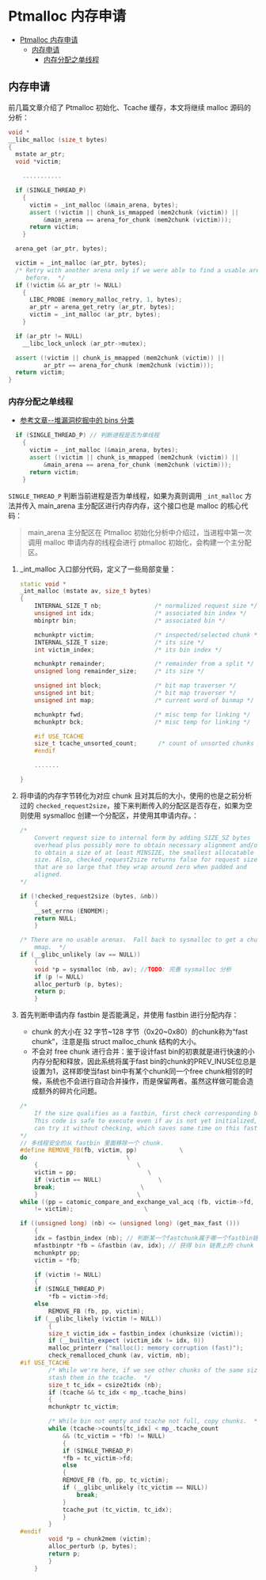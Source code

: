 # Ptmalloc 内存申请

- [Ptmalloc 内存申请](#ptmalloc-内存申请)
  - [内存申请](#内存申请)
    - [内存分配之单线程](#内存分配之单线程)

## 内存申请

前几篇文章介绍了 Ptmalloc 初始化、Tcache 缓存，本文将继续 malloc 源码的分析：

```cpp
void *
__libc_malloc (size_t bytes)
{
  mstate ar_ptr;
  void *victim;

    ...........

  if (SINGLE_THREAD_P)
    {
      victim = _int_malloc (&main_arena, bytes);
      assert (!victim || chunk_is_mmapped (mem2chunk (victim)) ||
          &main_arena == arena_for_chunk (mem2chunk (victim)));
      return victim;
    }

  arena_get (ar_ptr, bytes);

  victim = _int_malloc (ar_ptr, bytes);
  /* Retry with another arena only if we were able to find a usable arena
     before.  */
  if (!victim && ar_ptr != NULL)
    {
      LIBC_PROBE (memory_malloc_retry, 1, bytes);
      ar_ptr = arena_get_retry (ar_ptr, bytes);
      victim = _int_malloc (ar_ptr, bytes);
    }

  if (ar_ptr != NULL)
    __libc_lock_unlock (ar_ptr->mutex);

  assert (!victim || chunk_is_mmapped (mem2chunk (victim)) ||
          ar_ptr == arena_for_chunk (mem2chunk (victim)));
  return victim;
}
```

### 内存分配之单线程

- [参考文章--堆漏洞挖掘中的 bins 分类](https://blog.csdn.net/qq_41453285/article/details/96865321)

```cpp
  if (SINGLE_THREAD_P) // 判断进程是否为单线程
    {
      victim = _int_malloc (&main_arena, bytes);
      assert (!victim || chunk_is_mmapped (mem2chunk (victim)) ||
          &main_arena == arena_for_chunk (mem2chunk (victim)));
      return victim;
    }
```

`SINGLE_THREAD_P` 判断当前进程是否为单线程，如果为真则调用 `_int_malloc` 方法并传入 main_arena 主分配区进行内存内存，这个接口也是 malloc 的核心代码：

> main_arena 主分配区在 Ptmalloc 初始化分析中介绍过，当进程中第一次调用 malloc 申请内存的线程会进行 ptmalloc 初始化，会构建一个主分配区。

1. _int_malloc 入口部分代码，定义了一些局部变量：

    ```cpp
    static void *
    _int_malloc (mstate av, size_t bytes)
    {
        INTERNAL_SIZE_T nb;               /* normalized request size */
        unsigned int idx;                 /* associated bin index */
        mbinptr bin;                      /* associated bin */

        mchunkptr victim;                 /* inspected/selected chunk */
        INTERNAL_SIZE_T size;             /* its size */
        int victim_index;                 /* its bin index */

        mchunkptr remainder;              /* remainder from a split */
        unsigned long remainder_size;     /* its size */

        unsigned int block;               /* bit map traverser */
        unsigned int bit;                 /* bit map traverser */
        unsigned int map;                 /* current word of binmap */

        mchunkptr fwd;                    /* misc temp for linking */
        mchunkptr bck;                    /* misc temp for linking */

        #if USE_TCACHE
        size_t tcache_unsorted_count;      /* count of unsorted chunks processed */
        #endif

        .......

    }
    ```

2. 将申请的内存字节转化为对应 chunk 且对其后的大小，使用的也是之前分析过的 `checked_request2size`，接下来判断传入的分配区是否存在，如果为空则使用 sysmalloc 创建一个分配区，并使用其申请内存。：

    ```cpp
    /*
        Convert request size to internal form by adding SIZE_SZ bytes
        overhead plus possibly more to obtain necessary alignment and/or
        to obtain a size of at least MINSIZE, the smallest allocatable
        size. Also, checked_request2size returns false for request sizes
        that are so large that they wrap around zero when padded and
        aligned.
    */

    if (!checked_request2size (bytes, &nb))
        {
        __set_errno (ENOMEM);
        return NULL;
        }

    /* There are no usable arenas.  Fall back to sysmalloc to get a chunk from
        mmap.  */
    if (__glibc_unlikely (av == NULL))
        {
        void *p = sysmalloc (nb, av); //TODO: 完善 sysmalloc 分析
        if (p != NULL)
        alloc_perturb (p, bytes);
        return p;
        }

    ```

3. 首先判断申请内存 fastbin 是否能满足，并使用 fastbin 进行分配内存：
   - chunk 的大小在 32 字节~128 字节（0x20~0x80）的chunk称为“fast chunk”，注意是指 struct malloc_chunk 结构的大小。
   - 不会对 free chunk 进行合并：鉴于设计fast bin的初衷就是进行快速的小内存分配和释放，因此系统将属于fast bin的chunk的PREV_INUSE位总是设置为1，这样即使当fast bin中有某个chunk同一个free chunk相邻的时候，系统也不会进行自动合并操作，而是保留两者。虽然这样做可能会造成额外的碎片化问题。

    ```cpp
    /*
        If the size qualifies as a fastbin, first check corresponding bin.
        This code is safe to execute even if av is not yet initialized, so we
        can try it without checking, which saves some time on this fast path.
    */
    // 多线程安全的从 fastbin 里面移除一个 chunk.
    #define REMOVE_FB(fb, victim, pp)            \
    do                            \
        {                            \
        victim = pp;                    \
        if (victim == NULL)                \
        break;                        \
        }                            \
    while ((pp = catomic_compare_and_exchange_val_acq (fb, victim->fd, victim)) \
        != victim);                    \

    if ((unsigned long) (nb) <= (unsigned long) (get_max_fast ()))
        {
        idx = fastbin_index (nb); // 判断某一个fastchunk属于哪一个fastbin链表。
        mfastbinptr *fb = &fastbin (av, idx); // 获得 bin 链表上的 chunk
        mchunkptr pp;
        victim = *fb;

        if (victim != NULL)
        {
        if (SINGLE_THREAD_P)
            *fb = victim->fd;
        else
            REMOVE_FB (fb, pp, victim);
        if (__glibc_likely (victim != NULL))
            {
            size_t victim_idx = fastbin_index (chunksize (victim));
            if (__builtin_expect (victim_idx != idx, 0))
            malloc_printerr ("malloc(): memory corruption (fast)");
            check_remalloced_chunk (av, victim, nb);
    #if USE_TCACHE
            /* While we're here, if we see other chunks of the same size,
            stash them in the tcache.  */
            size_t tc_idx = csize2tidx (nb);
            if (tcache && tc_idx < mp_.tcache_bins)
            {
            mchunkptr tc_victim;

            /* While bin not empty and tcache not full, copy chunks.  */
            while (tcache->counts[tc_idx] < mp_.tcache_count
                && (tc_victim = *fb) != NULL)
                {
                if (SINGLE_THREAD_P)
                *fb = tc_victim->fd;
                else
                {
                REMOVE_FB (fb, pp, tc_victim);
                if (__glibc_unlikely (tc_victim == NULL))
                    break;
                }
                tcache_put (tc_victim, tc_idx);
                }
            }
    #endif
            void *p = chunk2mem (victim);
            alloc_perturb (p, bytes);
            return p;
            }
        }
    ```